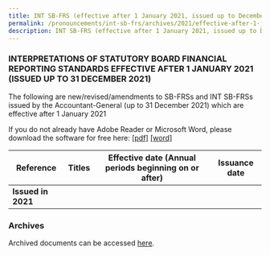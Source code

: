 ```yaml
---
title: INT SB-FRS (effective after 1 January 2021, issued up to December 2021)
permalink: /pronouncements/int-sb-frs/archives/2021/effective-after-1-january-2021-issued-up-to-december-2021/
description: INT SB-FRS (effective after 1 January 2021, issued up to December 2021)
---
```

### INTERPRETATIONS OF STATUTORY BOARD FINANCIAL REPORTING STANDARDS EFFECTIVE AFTER 1 JANUARY 2021 (ISSUED UP TO 31 DECEMBER 2021)

The following are new/revised/amendments to SB-FRSs and INT SB-FRSs issued by the Accountant-General (up to 31 December 2021) which are effective after 1 January 2021

If you do not already have Adobe Reader or Microsoft Word, please download the software for free here: [\[pdf\]](http://www.adobe.com/products/acrobat/readstep2.html) [\[word\]](http://www.microsoft.com/downloads/details.aspx?FamilyID=95e24c87-8732-48d5-8689-ab826e7b8fdf&DisplayLang=en)

| Reference | Titles | Effective date (Annual periods beginning on or after) | Issuance date |
| -------- | -------- | -------- | -------- |
| **Issued in 2021** |  |  |  |

### Archives 

Archived documents can be accessed [here](/pronouncements/interpretations-of-sb-frs/archives/).